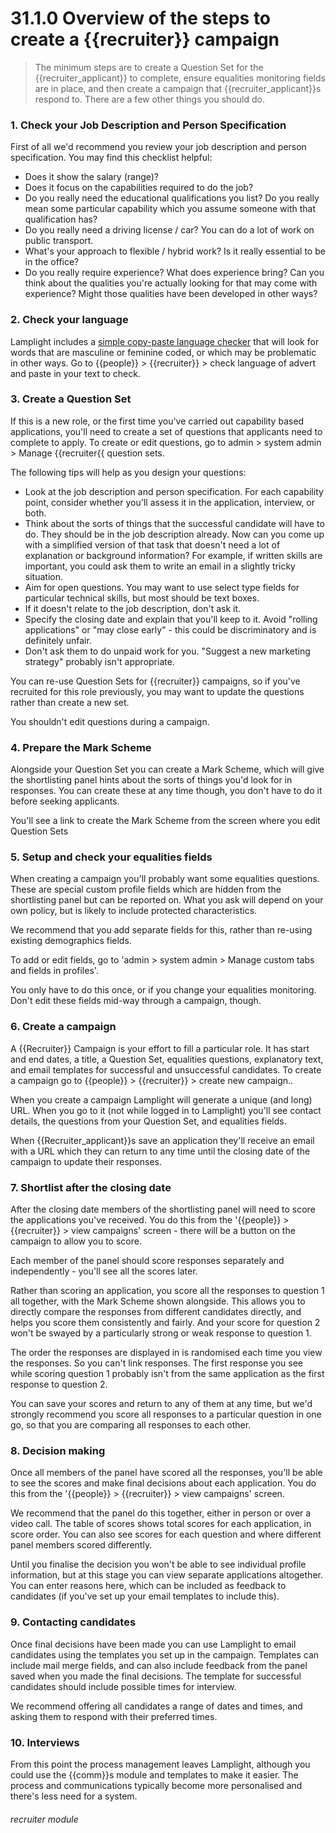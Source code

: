 # 31.1.0 Overview of the steps to create a {{recruiter}} campaign

> The minimum steps are to create a Question Set for the {{recruiter_applicant}} to complete, 
> ensure equalities monitoring fields are in place, and then create a campaign that
> {{recruiter_applicant}}s respond to.  There are a few other things you should do.



### 1. Check your Job Description and Person Specification

First of all we'd recommend you review your job description and person specification.
You may find this checklist helpful:

 - Does it show the salary (range)? 
 - Does it focus on the capabilities required to do the job?
 - Do you really need the educational qualifications you list? Do you really mean some
particular capability which you assume someone with that qualification has?
 - Do you really need a driving license / car? You can do a lot of work on public transport.
 - What's your approach to flexible / hybrid work? Is it really essential to be in the office?
 - Do you really require experience? What does experience bring? Can you think about the qualities
 you're actually looking for that may come with experience? Might those qualities have been developed
 in other ways?


### 2. Check your language

Lamplight includes a [simple copy-paste language checker](/help/index/p/31.0.1) that will look for words that are 
masculine or feminine coded, or which may be problematic in other ways.  Go to {{people}} >
{{recruiter}} > check language of advert and paste in your text to check.

### 3. Create a Question Set

If this is a new role, or the first time you've carried out capability based applications,
you'll need to create a set of questions that applicants need to complete to apply.  To create
or edit questions, go to admin > system admin > Manage {{recruiter{{ question sets.

The following tips will help as you design your questions:

 - Look at the job description and person specification.  For each capability point, consider
 whether you'll assess it in the application, interview, or both.
 - Think about the sorts of things that the successful candidate will have to do. They should
be in the job description already. Now can you come up with a simplified version of that task
that doesn't need a lot of explanation or background information?  For example, if written skills
are important, you could ask them to write an email in a slightly tricky situation.
 - Aim for open questions. You may want to use select type fields for particular technical skills,
 but most should be text boxes.
 - If it doesn't relate to the job description, don't ask it.
 - Specify the closing date and explain that you'll keep to it. Avoid "rolling applications" or 
"may close early" - this could be discriminatory and is definitely unfair.
 - Don't ask them to do unpaid work for you.  "Suggest a new marketing strategy" probably isn't appropriate.

You can re-use Question Sets for {{recruiter}} campaigns, so if you've recruited for this role
previously, you may want to update the questions rather than create a new set.

You shouldn't edit questions during a campaign.

### 4. Prepare the Mark Scheme

Alongside your Question Set you can create a Mark Scheme, which will give the shortlisting panel
hints about the sorts of things you'd look for in responses.  You can create these at any time
though, you don't have to do it before seeking applicants.

You'll see a link to create the Mark Scheme from the screen where you edit Question Sets


### 5. Setup and check your equalities fields

When creating a campaign you'll probably want some equalities questions.  These are special custom profile
fields which are hidden from the shortlisting panel but can be reported on.  What you ask
will depend on your own policy, but is likely to include protected characteristics.

We recommend that you add separate fields for this, rather than re-using existing demographics fields.

To add or edit fields, go to 'admin > system admin > Manage custom tabs and fields in profiles'.

You only have to do this once, or if you change your equalities monitoring.  Don't edit these fields
mid-way through a campaign, though.

### 6. Create a campaign

A {{Recruiter}} Campaign is your effort to fill a particular role.  It has start and end dates,
a title, a Question Set, equalities questions, explanatory text, and email templates for
successful and unsuccessful candidates.  To create a campaign go to {{people}} > {{recruiter}} > create new campaign..

When you create a campaign Lamplight will generate a unique (and long) URL.  When you go to it
(not while logged in to Lamplight) you'll see contact details, the questions from your Question Set,
and equalities fields.

When {{Recruiter_applicant}}s save an application they'll receive an email with a URL which they
can return to any time until the closing date of the campaign to update their responses.

### 7. Shortlist after the closing date

After the closing date members of the shortlisting panel will need to score the applications you've
received.  You do this from the '{{people}} > {{recruiter}} > view campaigns' screen - there will
be a button on the campaign to allow you to score.

Each member of the panel should score responses separately and independently - you'll see all the scores
later.

Rather than scoring an application, you score all the responses to question 1 all together, with
the Mark Scheme shown alongside.  This allows you to directly compare the responses from different
candidates directly, and helps you score them consistently and fairly.  And your score for question 2
won't be swayed by a particularly strong or weak response to question 1.

The order the responses are displayed in is randomised each time you view the responses.  So you can't link
responses.  The first response you see while scoring question 1 probably isn't from the same
application as the first response to question 2.

You can save your scores and return to any of them at any time, but we'd strongly recommend you
score all responses to a particular question in one go, so that you are comparing all responses
to each other.

### 8. Decision making

Once all members of the panel have scored all the responses, you'll be able to see the scores
and make final decisions about each application.   You do this from the '{{people}} > {{recruiter}} > view campaigns'
screen.

We recommend that the panel do this together, either in person or over a video call.  The table
of scores shows total scores for each application, in score order.  You can also see scores for each
question and where different panel members scored differently.

Until you finalise the decision you won't be able to see individual profile information, but at this
stage you can view separate applications altogether.  You can enter reasons here, which can be included
as feedback to candidates (if you've set up your email templates to include this).

### 9. Contacting candidates

Once final decisions have been made you can use Lamplight to email candidates using the templates
 you set up in the campaign.  Templates can include mail merge fields, and can also include 
feedback from the panel saved when you made the final decisions.  The template for successful candidates
should include possible times for interview.  

We recommend offering all candidates a range of dates and times, and asking them to respond 
with their preferred times.

### 10. Interviews

From this point the process management leaves Lamplight, although you could use the {{comm}}s module
and templates to make it easier.  The process and communications typically become more personalised and there's less
need for a system.


###### recruiter module
